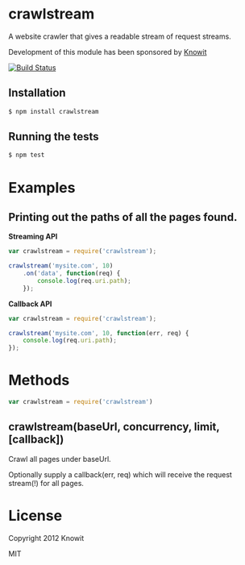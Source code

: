 # crawlstream

A website crawler that gives a readable stream of request streams.

Development of this module has been sponsored by [Knowit](http://knowit.no)

[![Build Status](https://secure.travis-ci.org/edmellum/crawlstream.png)](http://travis-ci.org/edmellum/crawlstream)

## Installation
```bash
$ npm install crawlstream
```

## Running the tests
```bash
$ npm test
```

# Examples

## Printing out the paths of all the pages found.
**Streaming API**
```javascript
var crawlstream = require('crawlstream');

crawlstream('mysite.com', 10)
	.on('data', function(req) {
		console.log(req.uri.path);
	});
```

**Callback API**
```javascript
var crawlstream = require('crawlstream');

crawlstream('mysite.com', 10, function(err, req) {
	console.log(req.uri.path);
});
```

# Methods
```javascript
var crawlstream = require('crawlstream')
```

## crawlstream(baseUrl, concurrency, limit, [callback])
Crawl all pages under baseUrl.

Optionally supply a callback(err, req) which will receive
the request stream(!) for all pages.

# License
Copyright 2012 Knowit

MIT